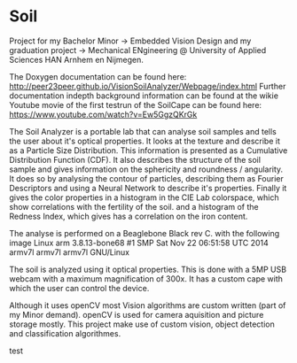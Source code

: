 Soil
====

Project for my Bachelor Minor -> Embedded Vision Design and my graduation project -> Mechanical ENgineering @ University of Applied Sciences HAN Arnhem en Nijmegen.

The Doxygen documentation can be found here: http://peer23peer.github.io/VisionSoilAnalyzer/Webpage/index.html
Further documentation indepth background information can be found at the wikie
Youtube movie of the first testrun of the SoilCape can be found here: https://www.youtube.com/watch?v=Ew5GgzQKrGk

The Soil Analyzer is a portable lab that can analyse soil samples and tells the user about it's optical properties. It looks at the texture and describe it as a Particle Size Distribution. This information is presented as a Cumulative Distribution Function (CDF). It also describes the structure of the soil sample and gives information on the sphericity and roundness / angularity. It does so by analysing the contour of particles, describing them as Fourier Descriptors and using a Neural Network to describe it's properties. Finally it gives the color properties in a histogram in the CIE La*b* colorspace, which show correlations with the fertility of the soil. and a histogram of the Redness Index, which gives has a correlation on the iron content.

The analyse is performed on a Beaglebone Black rev C. with the following image Linux arm 3.8.13-bone68 #1 SMP Sat Nov 22 06:51:58 UTC 2014 armv7l armv7l armv7l GNU/Linux

The soil is analyzed using it optical properties. This is done with a 5MP USB webcam with a maximum magnification of 300x. It has a custom cape with which the user can control the device.

Although it uses openCV most Vision algorithms are custom written (part of my Minor demand). openCV is used for camera aquisition and picture storage mostly. This project make use of custom vision, object detection and classification algorithmes.

test